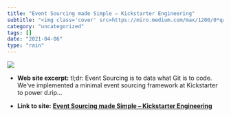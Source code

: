 ```yaml
---
title: "Event Sourcing made Simple – Kickstarter Engineering"
subtitle: "<img class='cover' src=https://miro.medium.com/max/1200/0*qakJ08-RFUuvGqfR.>"
category: "uncategorized"
tags: []
date: "2021-04-06"
type: "rain"
---
```

<img class="cover" src=https://miro.medium.com/max/1200/0*qakJ08-RFUuvGqfR.>



* **Web site excerpt:** tl;dr: Event Sourcing is to data what Git is to code. We’ve implemented a minimal event sourcing framework at Kickstarter to power d.rip…

* **Link to site:** **[Event Sourcing made Simple – Kickstarter Engineering](https://kickstarter.engineering/event-sourcing-made-simple-4a2625113224)**